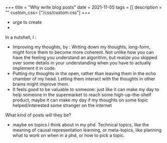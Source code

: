 +++
title =  "Why write blog posts"
date = 2021-11-05
tags = []
description = ""
custom_css= ["/css/custom.css"]
+++

[comment]: <> (GOAL?)

[comment]: <> (- archival purposes &#40;but a private notebook does this just as well&#41;)

[comment]: <> (- ~portfolio for future employers/collaborators: I craft nuggets of insight/thought, and the finest one I put on display here)

[comment]: <> (- external-motivation: needing to meet the minimum quality standard for _the public_)

[comment]: <> (- joy of crafting something, and having it be seen)

[comment]: <> (So, I finally decided to make my own blog. No longer will the world be bereft of my sharp take on things, my wit and my candor 🙏.)

[comment]: <> (My motivation, I think, comes from a particular flavour of happiness I'm looking for: the feeling of _craftsmanship_. )


- urge to create
-


In a nutshell, I :
- Improving my thoughts, by : Writing down my thoughts, long-form, might force them to become more coherent. Not unlike how you can have the feeling you understand an algorithm, but realize you skipped over some details in your understanding when you have to actually implement it in code.
- Putting my thoughts in the open, rather than leaving them in the echo chamber of my head. Letting them interact with the thoughts in other brains might improve them.
- It feels good to be valuable to someone: just like it can make my day to help someone in the supermarket to reach some high-up-the-shelf product, maybe it can make my day if my thoughts on some topic helped/interested some stranger on the internet

What kind of posts will they be?
- maybe on topics I think about in my phd. Technical topics, like the meaning of causal representation learning, or meta-topics, like planning what to work on when in a phd, or how to pick a topic.





